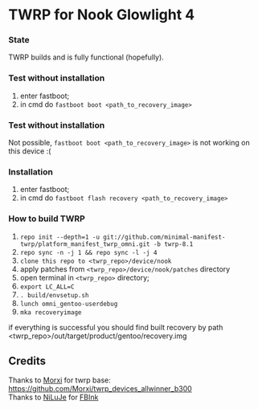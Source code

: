# TWRP for Nook Glowlight 4
### State
TWRP builds and is fully functional (hopefully).

### Test without installation
1) enter fastboot;
2) in cmd do `fastboot boot <path_to_recovery_image>`

### Test without installation
Not possible, `fastboot boot <path_to_recovery_image>` is not working on this device :(

### Installation
1) enter fastboot;
2) in cmd do `fastboot flash recovery <path_to_recovery_image>`

### How to build TWRP
1. `repo init --depth=1 -u git://github.com/minimal-manifest-twrp/platform_manifest_twrp_omni.git -b twrp-8.1`
2. `repo sync -n -j 1 && repo sync -l -j 4`
3. `clone this repo to <twrp_repo>/device/nook`
4. apply patches from `<twrp_repo>/device/nook/patches` directory
5. open terminal in `<twrp_repo>` directory;
6. `export LC_ALL=C`
7. `. build/envsetup.sh`
8. `lunch omni_gentoo-userdebug`
9. `mka recoveryimage`

if everything is successful you should find built recovery by path <twrp_repo>/out/target/product/gentoo/recovery.img

## Credits
Thanks to [Morxi](https://github.com/Morxi) for twrp base: https://github.com/Morxi/twrp_devices_allwinner_b300  
Thanks to [NiLuJe](https://github.com/NiLuJe) for [FBInk](https://github.com/NiLuJe/FBInk)
